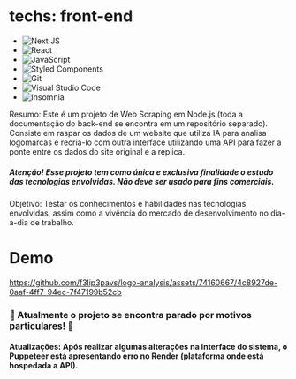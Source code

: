 # techs: front-end

- ![Next JS](https://img.shields.io/badge/Next-black?style=for-the-badge&logo=next.js&logoColor=white)
- ![React](https://img.shields.io/badge/react-%2320232a.svg?style=for-the-badge&logo=react&logoColor=%2361DAFB)
- ![JavaScript](https://img.shields.io/badge/javascript-%23323330.svg?style=for-the-badge&logo=javascript&logoColor=%23F7DF1E)
- ![Styled Components](https://img.shields.io/badge/styled--components-DB7093?style=for-the-badge&logo=styled-components&logoColor=white)
- ![Git](https://img.shields.io/badge/git-%23F05033.svg?style=for-the-badge&logo=git&logoColor=white)
- ![Visual Studio Code](https://img.shields.io/badge/Visual%20Studio%20Code-0078d7.svg?style=for-the-badge&logo=visual-studio-code&logoColor=white)
- ![Insomnia](https://img.shields.io/badge/Insomnia-black?style=for-the-badge&logo=insomnia&logoColor=5849BE)

Resumo: Este é um projeto de Web Scraping em Node.js (toda a documentação do back-end se encontra em um repositório separado). Consiste em raspar os dados de um website que utiliza IA para analisa logomarcas e recria-lo com outra interface utilizando uma API para fazer a ponte entre os dados do site original e a replica.

##### Atenção! Esse projeto tem como única e exclusiva finalidade o estudo das tecnologias envolvidas. Não deve ser usado para fins comerciais.

Objetivo: Testar os conhecimentos e habilidades nas tecnologias envolvidas, assim como a vivência do mercado de desenvolvimento no dia-a-dia de trabalho.

# Demo





https://github.com/f3lip3pavs/logo-analysis/assets/74160667/4c8927de-0aaf-4ff7-94ec-7f47199b52cb

### :construction: Atualmente o projeto se encontra parado por motivos particulares! :construction:

#### Atualizações: Após realizar algumas alterações na interface do sistema, o Puppeteer está apresentando erro no Render (plataforma onde está hospedada a API).
